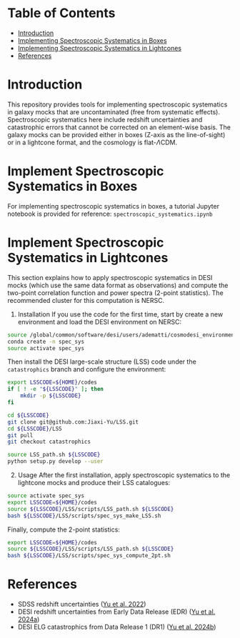 # Table of Contents
- [Introduction](#introduction)
- [Implementing Spectroscopic Systematics in Boxes](#implement-spectroscopic-systematics-in-boxes)
- [Implementing Spectroscopic Systematics in Lightcones](#implement-spectroscopic-systematics-in-lightcones)
- [References](#references)

# Introduction

This repository provides tools for implementing spectroscopic systematics in galaxy mocks that are uncontaminated (free from systematic effects). Spectroscopic systematics here include redshift uncertainties and catastrophic errors that cannot be corrected on an element-wise basis. The galaxy mocks can be provided either in boxes (Z-axis as the line-of-sight) or in a lightcone format, and the cosmology is flat-$\Lambda$CDM. 


# Implement Spectroscopic Systematics in Boxes
For implementing spectroscopic systematics in boxes, a tutorial Jupyter notebook is provided for reference:
```spectroscopic_systematics.ipynb```

# Implement Spectroscopic Systematics in Lightcones
This section explains how to apply spectroscopic systematics in DESI mocks (which use the same data format as observations) and compute the two-point correlation function and power spectra (2-point statistics). The recommended cluster for this computation is NERSC.

1. Installation
If you use the code for the first time, start by create a new environment and load the DESI environment on NERSC:

```bash
source /global/common/software/desi/users/adematti/cosmodesi_environment.sh main
conda create -n spec_sys 
source activate spec_sys
```

Then install the DESI large-scale structure (LSS) code under the ```catastrophics``` branch and configure the environment:

```bash
export LSSCODE=${HOME}/codes
if [ ! -e "${LSSCODE}" ]; then
    mkdir -p ${LSSCODE}
fi

cd ${LSSCODE}
git clone git@github.com:Jiaxi-Yu/LSS.git
cd ${LSSCODE}/LSS
git pull
git checkout catastrophics

source LSS_path.sh ${LSSCODE}
python setup.py develop --user
```
2. Usage
After the first installation, apply spectroscopic systematics to the lightcone mocks and produce their LSS catalogues:
```bash
source activate spec_sys
export LSSCODE=${HOME}/codes
source ${LSSCODE}/LSS/scripts/LSS_path.sh ${LSSCODE}
bash ${LSSCODE}/LSS/scripts/spec_sys_make_LSS.sh 
``` 

Finally, compute the 2-point statistics:

```bash
export LSSCODE=${HOME}/codes
source ${LSSCODE}/LSS/scripts/LSS_path.sh ${LSSCODE}
bash ${LSSCODE}/LSS/scripts/spec_sys_compute_2pt.sh
``` 

# References
* SDSS redshift uncertainties ([Yu et al. 2022](https://ui.adsabs.harvard.edu/abs/2022MNRAS.516...57Y/abstract)) 
* DESI redshift uncertainties from Early Data Release (EDR) ([Yu et al. 2024a](https://ui.adsabs.harvard.edu/abs/2024MNRAS.527.6950Y/abstract)) 
* DESI ELG catastrophics from Data Release 1 (DR1) ([Yu et al. 2024b](https://arxiv.org/abs/2405.16657))

